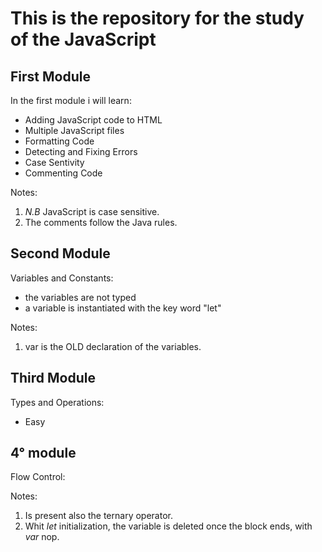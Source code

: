 # This is the repository for the study of the JavaScript

## First Module 
In the first module i will learn:
* Adding JavaScript code to HTML
* Multiple JavaScript files
* Formatting Code
* Detecting and Fixing Errors
* Case Sentivity
* Commenting Code

Notes:
1. _N.B_ JavaScript is case sensitive.
2. The comments follow the Java rules.

## Second Module 
Variables and Constants:
* the variables are not typed
* a variable is instantiated with the key word "let"

Notes:
1. var is the OLD declaration of the variables.  

## Third Module 
Types and Operations:
* Easy

## 4° module
Flow Control:

Notes:
1. Is present also the ternary operator.
2. Whit _let_ initialization, the variable is deleted once the block ends, with _var_ nop.
